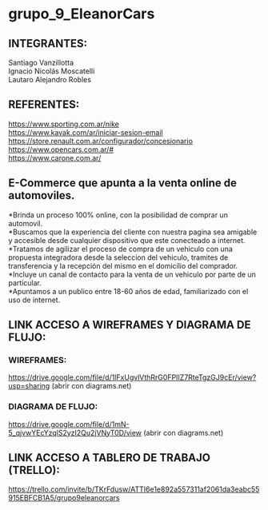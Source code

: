 # grupo_9_EleanorCars

## INTEGRANTES:

Santiago Vanzillotta  
Ignacio Nicolás Moscatelli    
Lautaro Alejandro Robles  

## REFERENTES:

https://www.sporting.com.ar/nike  
https://www.kavak.com/ar/iniciar-sesion-email  
https://store.renault.com.ar/configurador/concesionario  
https://www.opencars.com.ar/#  
https://www.carone.com.ar/  


## E-Commerce que apunta a la venta online de automoviles.  

*Brinda un proceso 100% online, con la posibilidad de comprar un automovil.  
*Buscamos que la experiencia del cliente con nuestra pagina sea amigable y accesible desde cualquier dispositivo que este conecteado a internet.  
*Tratamos de agilizar el proceso de compra de un vehiculo con una propuesta integradora desde la seleccion del vehiculo, tramites de transferencia y la recepción del mismo en el domicilio del comprador.  
*Incluye un canal de contacto para la venta de un vehiculo por parte de un particular.  
*Apuntamos a un publico entre 18-60 años de edad, familiarizado con el uso de internet.  

## LINK ACCESO A WIREFRAMES Y DIAGRAMA DE FLUJO:  

### WIREFRAMES:  
https://drive.google.com/file/d/1lFxUgvlVthRrG0FPIIZ7RteTgzGJ9cEr/view?usp=sharing (abrir con diagrams.net)  

### DIAGRAMA DE FLUJO:  
https://drive.google.com/file/d/1mN-5_qjvwYEcYzqlS2yzI2Qu2jVNyT0D/view (abrir con diagrams.net)

## LINK ACCESO A TABLERO DE TRABAJO (TRELLO):
https://trello.com/invite/b/TKrFdusw/ATTI6e1e892a557311af2061da3eabc55915EBFCB1A5/grupo9eleanorcars





